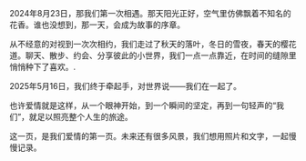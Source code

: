 2024年8月23日，那我们第一次相遇。那天阳光正好，空气里仿佛飘着不知名的花香。谁也没想到，那一天，会成为故事的序章。

从不经意的对视到一次次相约，我们走过了秋天的落叶，冬日的雪夜，春天的樱花道。聊天、散步、约会、分享彼此的小世界，我们一点一点靠近，在时间的缝隙里悄悄种下了喜欢。.</p>

2025年5月16日，我们终于牵起手，对世界说——我们在一起了。

也许爱情就是这样，从一个眼神开始，到一个瞬间的坚定，再到一句轻声的“我们”，就足以照亮整个人生的旅途。

这一页，是我们爱情的第一页。未来还有很多风景，我们想用照片和文字，一起慢慢记录。
